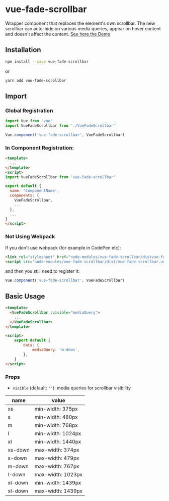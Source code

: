 # vue-fade-scrollbar
Wrapper component that replaces the element's own scrollbar. The new scrollbar can auto-hide on various media queries, appear on hover content and doesn't affect the content.
[See here the Demo](https://alijaya.github.io/vue-fake-scroll/)

## Installation

```bash
npm install --save vue-fade-scrollbar
```

or

```bash
yarn add vue-fade-scrollbar
```
## Import

### Global Registration

```javascript
import Vue from 'vue'
import VueFadeScrollbar from "./VueFadeScrollbar"

Vue.component('vue-fade-scrollbar', VueFadeScrollbar)
```

### In Component Registration:

```html
<template>
  ...
</template>
<script>
import VueFadeScrollbar from 'vue-fade-scrollbar'

export default {
  name: 'ComponentName',
  components: {
    VueFadeScrollbar,
    ...
  },
  ...
}
</script>
```

### Not Using Webpack

If you don't use webpack (for example in CodePen etc):

```html
<link rel="stylesheet" href="node-modules/vue-fade-scrollbar/distvue-fade-scrollbar.css" />
<script src="node-modules/vue-fade-scrollbar/dist/vue-fade-scrollbar.umd.js"></script>
```

and then you still need to register it:

```javascript
Vue.component('vue-fade-scrollbar', VueFadeScrollbar)
```

## Basic Usage

```html
<template>
  <VueFadeScrollbar :visible="mediaQuery">
    ...
  </VueFadeScrollbar>
</template>

<script>
    export default {
        data: {
            mediaQuery: 'm-down',
        },
    }
</script>
```
### Props

- `visible` (default: `''`): media queries for scrollbar visibility

| name       | value                      |
| ---------- | -------------------------- |
| xs         | min-width: 375px           | 
| s          | min-width: 480px           | 
| m          | min-width: 768px           | 
| l          | min-width: 1024px          | 
| xl         | min-width: 1440px          | 
| xs-down    | max-width: 374px           | 
| s-down     | max-width: 479px           | 
| m-down     | max-width: 767px           | 
| l-down     | max-width: 1023px          | 
| xl-down    | min-width: 1439px          | 
| xl-down    | max-width: 1439px          |